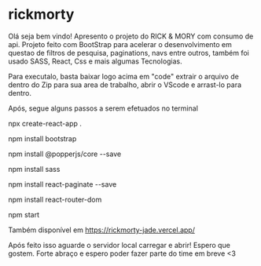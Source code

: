 # rickmorty

Olá seja bem vindo!
Apresento o projeto do RICK & MORY com consumo de api.
Projeto feito com BootStrap para acelerar o desenvolvimento em questao de filtros de pesquisa, paginations, navs entre outros, também foi usado SASS, React, Css 
e mais algumas Tecnologias.

Para executalo, basta baixar logo acima em "code" extrair o arquivo de dentro do Zip para sua area de trabalho, abrir o VScode e arrast-lo para dentro.

Após, segue alguns passos a serem efetuados no terminal 

npx create-react-app .

npm install bootstrap

npm install @popperjs/core --save

npm install sass

npm install react-paginate --save

npm install react-router-dom

npm start

Também disponível em https://rickmorty-jade.vercel.app/

Após feito isso aguarde o servidor local carregar e abrir!
Espero que gostem.
Forte abraço e espero poder fazer parte do time em breve <3
